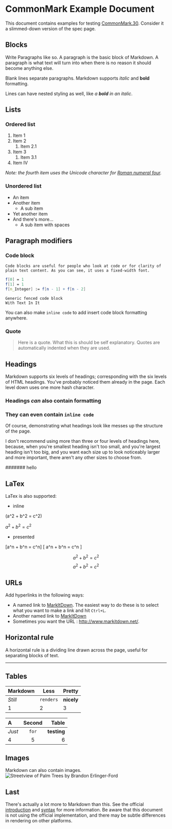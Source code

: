 # CommonMark Example Document

This document contains examples for testing [CommonMark.30][1]. Consider it a slimmed-down version of the spec page.

## Blocks

Write Paragraphs like so. A paragraph is the basic block of Markdown. A paragraph is what text will turn into when there is no reason it should become anything else.

Blank lines separate paragraphs. Markdown supports _italic_ and **bold** formatting.

Lines can have nested styling as well, like _a **bold** in an italic_.

## Lists

### Ordered list

1. Item 1
2. Item 2
   1. Item 2.1
3. Item 3
   1. Item 3.1
4. Item Ⅳ

_Note: the fourth item uses the Unicode character for [Roman numeral four][2]._

### Unordered list

* An item
* Another item
  * A sub item
* Yet another item
* And there's more...
  * A sub item with spaces

## Paragraph modifiers

### Code block

    Code blocks are useful for people who look at code or for clarity of plain text content. As you can see, it uses a fixed-width font.

```Mathematica
f[0] = 1
f[1] = 1
f[n_Integer] := f[n - 1] + f[n - 2]
```

```
Generic fenced code block
With Text In It
```

You can also make `inline code` to add insert code block formatting anywhere.

### Quote

> Here is a quote. What this is should be self explanatory. Quotes are automatically indented when they are used.

## Headings

Markdown supports six levels of headings; corresponding with the six levels of HTML headings. You've probably noticed them already in the page. Each level down uses one more hash character.

### Headings _can_ also contain **formatting**

### They can even contain `inline code`

Of course, demonstrating what headings look like messes up the structure of the page.

I don't recommend using more than three or four levels of headings here, because, when you're smallest heading isn't too small, and you're largest heading isn't too big, and you want each size up to look noticeably larger and more important, there aren't any other sizes to choose from.

####### hello

## LaTex

LaTex is also supported:

* inline

\(a^2 + b^2 = c^2\)

$a^2 + b^2 = c^2$

* presented

\[a^n + b^n = c^n\]
\[ a^n + b^n = c^n \]

$$a^2 + b^2 = c^2$$
$$ a^2 + b^2 = c^2 $$

## URLs

Add hyperlinks in the following ways:

* A named link to [MarkItDown][3]. The easiest way to do these is to select what you want to make a link and hit `Ctrl+L`.
* Another named link to [MarkItDown](http://www.markitdown.net/)
* Sometimes you want the URL : <http://www.markitdown.net/>.

## Horizontal rule

A horizontal rule is a dividing line drawn across the page, useful for separating blocks of text.

---

## Tables

Markdown | Less | Pretty
--- | --- | ---
_Still_ | `renders` | **nicely**
1 | 2 | 3

A | Second | Table
:--- | :---: | ---:
_Just_ | `for` | **testing**
4 | 5 | 6

## Images

Markdown can also contain images.
![Streetview of Palm Trees by Brandon Erlinger-Ford](https://images.unsplash.com/photo-1564889998041-0dacc0706a0f?ixid=MXwxMjA3fDB8MHxwaG90by1wYWdlfHx8fGVufDB8fHw%3D&ixlib=rb-1.2.1&auto=format&fit=crop&w=564&q=80)

## Last

There's actually a lot more to Markdown than this. See the official [introduction][4] and [syntax][5] for more information. Be aware that this document is not using the official implementation, and there may be subtle differences in rendering on other platforms.

  [1]: https://spec.commonmark.org/0.30/
  [2]: http://www.fileformat.info/info/unicode/char/2163/index.htm
  [3]: http://www.markitdown.net/
  [4]: http://daringfireball.net/projects/markdown/basics
  [5]: http://daringfireball.net/projects/markdown/syntax
